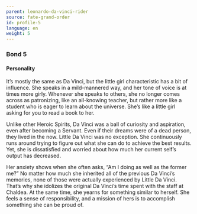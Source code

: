 ```yaml
---
parent: leonardo-da-vinci-rider
source: fate-grand-order
id: profile-5
language: en
weight: 5
---
```


### Bond 5

#### Personality

It’s mostly the same as Da Vinci, but the little girl characteristic has a bit of influence. She speaks in a mild-mannered way, and her tone of voice is at times more girly.
Whenever she speaks to others, she no longer comes across as patronizing, like an all-knowing teacher, but rather more like a student who is eager to learn about the universe.
She’s like a little girl asking for you to read a book to her.

Unlike other Heroic Spirits, Da Vinci was a ball of curiosity and aspiration, even after becoming a Servant. Even if their dreams were of a dead person, they lived in the now.
Little Da Vinci was no exception. She continuously runs around trying to figure out what she can do to achieve the best results. Yet, she is dissatisfied and worried about how much her current self’s output has decreased.

Her anxiety shows when she often asks, “Am I doing as well as the former me?”
No matter how much she inherited all of the previous Da Vinci’s memories, none of those were actually experienced by Little Da Vinci.
That’s why she idolizes the original Da Vinci’s time spent with the staff at Chaldea.
At the same time, she yearns for something similar to herself. She feels a sense of responsibility, and a mission of hers is to accomplish something she can be proud of.
